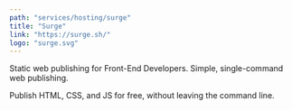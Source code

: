 ```yaml
---
path: "services/hosting/surge"
title: "Surge"
link: "https://surge.sh/"
logo: "surge.svg"
---
```



Static web publishing for Front-End Developers.
Simple, single-command web publishing. 

Publish HTML, CSS, and JS for free, without leaving the command line.